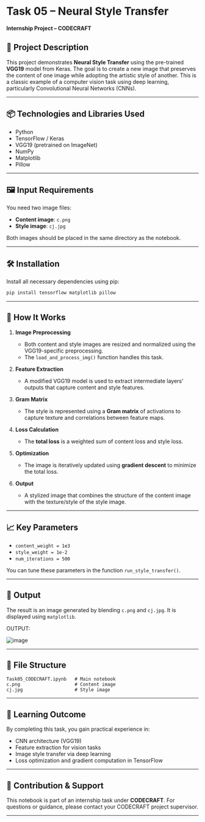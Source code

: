 # Task 05 – Neural Style Transfer

**Internship Project – CODECRAFT**

## 📄 Project Description

This project demonstrates **Neural Style Transfer** using the pre-trained **VGG19** model from Keras. The goal is to create a new image that preserves the content of one image while adopting the artistic style of another. This is a classic example of a computer vision task using deep learning, particularly Convolutional Neural Networks (CNNs).

---

## 📦 Technologies and Libraries Used

* Python
* TensorFlow / Keras
* VGG19 (pretrained on ImageNet)
* NumPy
* Matplotlib
* Pillow

---

## 🖼️ Input Requirements

You need two image files:

* **Content image**: `c.png`
* **Style image**: `cj.jpg`

Both images should be placed in the same directory as the notebook.

---

## 🛠️ Installation

Install all necessary dependencies using pip:

```bash
pip install tensorflow matplotlib pillow
```

---

## 🚀 How It Works

1. **Image Preprocessing**

   * Both content and style images are resized and normalized using the VGG19-specific preprocessing.
   * The `load_and_process_img()` function handles this task.

2. **Feature Extraction**

   * A modified VGG19 model is used to extract intermediate layers' outputs that capture content and style features.

3. **Gram Matrix**

   * The style is represented using a **Gram matrix** of activations to capture texture and correlations between feature maps.

4. **Loss Calculation**

   * The **total loss** is a weighted sum of content loss and style loss.

5. **Optimization**

   * The image is iteratively updated using **gradient descent** to minimize the total loss.

6. **Output**

   * A stylized image that combines the structure of the content image with the texture/style of the style image.

---

## 📈 Key Parameters

* `content_weight = 1e3`
* `style_weight = 1e-2`
* `num_iterations = 500`

You can tune these parameters in the function `run_style_transfer()`.

---

## 📸 Output

The result is an image generated by blending `c.png` and `cj.jpg`. It is displayed using `matplotlib`.

OUTPUT:

![image](https://github.com/user-attachments/assets/728a3fc3-5b0c-4cc5-bd6b-4557a77ab26a)


---

## 📁 File Structure

```
Task05_CODECRAFT.ipynb   # Main notebook
c.png                    # Content image
cj.jpg                   # Style image
```

---

## 🧠 Learning Outcome

By completing this task, you gain practical experience in:

* CNN architecture (VGG19)
* Feature extraction for vision tasks
* Image style transfer via deep learning
* Loss optimization and gradient computation in TensorFlow

---

## 🤝 Contribution & Support

This notebook is part of an internship task under **CODECRAFT**.
For questions or guidance, please contact your CODECRAFT project supervisor.

---
